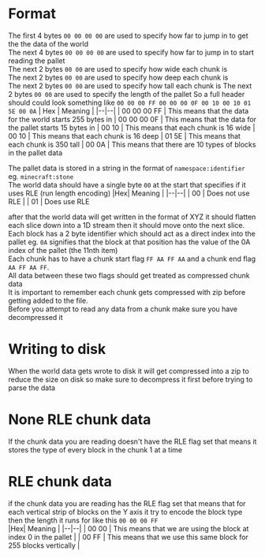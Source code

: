 # Format
The first 4 bytes `00 00 00 00` are used to specify how far to jump in to get the the data of the world  
The next 4 bytes `00 00 00 00` are used to specify how far to jump in to start reading the pallet  
The next 2 bytes `00 00` are used to specify how wide each chunk is  
The next 2 bytes `00 00` are used to specify how deep each chunk is  
The next 2 bytes `00 00` are used to specify how tall each chunk is
The next 2 bytes `00 00` are used to specify the length of the pallet
So a full header should could look something like  `00 00 00 FF 00 00 00 0F 00 10 00 10 01 5E 00 0A`
| Hex | Meaning |
|--|--|
| 00 00 00 FF | This means that the data for the world starts 255 bytes in 
| 00 00 00 0F | This means that the data for the pallet starts 15 bytes in
| 00 10 | This means that each chunk is 16 wide 
| 00 10 | This means that each chunk is 16 deep
| 01 5E | This means that each chunk is 350 tall
| 00 0A | This means that there are 10 types of blocks in the pallet data

The pallet data is stored in a string in the format of `namespace:identifier` eg. `minecraft:stone`  
The world data should have a single byte `00` at the start that specifies if it uses RLE (run length encoding)
|Hex| Meaning |
|--|--|
| 00 | Does not use RLE |
| 01 | Does use RLE

after that the world  data will get written in the format of XYZ it should flatten each slice down into a 1D stream 
then it should move onto the next slice. Each block has a 2 byte identifier which should act as a direct index into the pallet eg. `0A` signifies that the block at that position has the value of the 0A index of the pallet (the 11nth item)  
Each chunk has to have a chunk start flag `FF AA FF AA` and a chunk end flag `AA FF AA FF`.  
All data between these two flags should get treated as compressed chunk data  
It is important to remember each chunk gets compressed with zip before getting added to the file.  
Before you attempt to read any data from a chunk make sure you have decompressed it

# Writing to disk
When the world data gets wrote to disk it will get compressed into a zip to reduce the size on disk so make sure to decompress it first before trying to parse the data

# None RLE chunk data
If the chunk data you are reading doesn't have the RLE flag set that means it stores the type of every block in the chunk 1 at a time
# RLE chunk data
if the chunk data you are reading has the RLE flag set that means that for each vertical strip of blocks on the Y axis it try to encode the block type then the length it runs for like this `00 00 00 FF`  
|Hex| Meaning |
|--|--|
| 00 00 | This means that we are using the block at index 0 in the pallet |
| 00 FF | This means that we use this same block for 255 blocks vertically |
 

